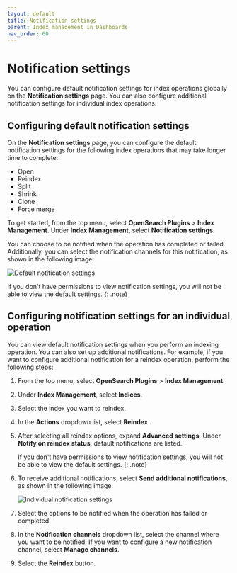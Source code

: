 ```yaml
---
layout: default
title: Notification settings
parent: Index management in Dashboards
nav_order: 60
---
```


# Notification settings

You can configure default notification settings for index operations globally on the **Notification settings** page.  You can also configure additional notification settings for individual index operations.

## Configuring default notification settings

On the **Notification settings** page, you can configure the default notification settings for the following index operations that may take longer time to complete:

- Open
- Reindex
- Split
- Shrink
- Clone
- Force merge

To get started, from the top menu, select **OpenSearch Plugins** > **Index Management**. Under **Index Management**, select **Notification settings**.

You can choose to be notified when the operation has completed or failed. Additionally, you can select the notification channels for this notification, as shown in the following image:

![Default notification settings]({{site.url}}{{site.baseurl}}/images/admin-ui-index/notifications.png)

If you don't have permissions to view notification settings, you will not be able to view the default settings. 
{: .note}

## Configuring notification settings for an individual operation

You can view default notification settings when you perform an indexing operation. You can also set up additional notifications. For example, if you want to configure additional notification for a reindex operation, perform the following steps:

1. From the top menu, select **OpenSearch Plugins** > **Index Management**.
1. Under **Index Management**, select **Indices**.
1. Select the index you want to reindex.
1. In the **Actions** dropdown list, select **Reindex**.
1. After selecting all reindex options, expand **Advanced settings**. Under **Notify on reindex status**, default notifications are listed. 
    
    If you don't have permissions to view notification settings, you will not be able to view the default settings. 
    {: .note}
1. To receive additional notifications, select **Send additional notifications**, as shown in the following image.

    ![Individual notification settings]({{site.url}}{{site.baseurl}}/images/admin-ui-index/notification-individual.png)
1. Select the options to be notified when the operation has failed or completed.
1. In the **Notification channels** dropdown list, select the channel where you want to be notified. If you want to configure a new notification channel, select **Manage channels**.
1. Select the **Reindex** button.


